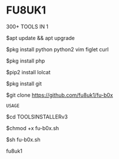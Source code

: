 # FU8UK1
300+ TOOLS IN 1



$apt update && apt upgrade

$pkg install python python2 vim figlet curl

$pkg install php

$pip2 install lolcat

$pkg install git

$git clone https://github.com/fu8uk1/fu-b0x

```USAGE```

$cd TOOLSINSTALLERv3

$chmod +x fu-b0x.sh

$sh fu-b0x.sh

fu8uk1
